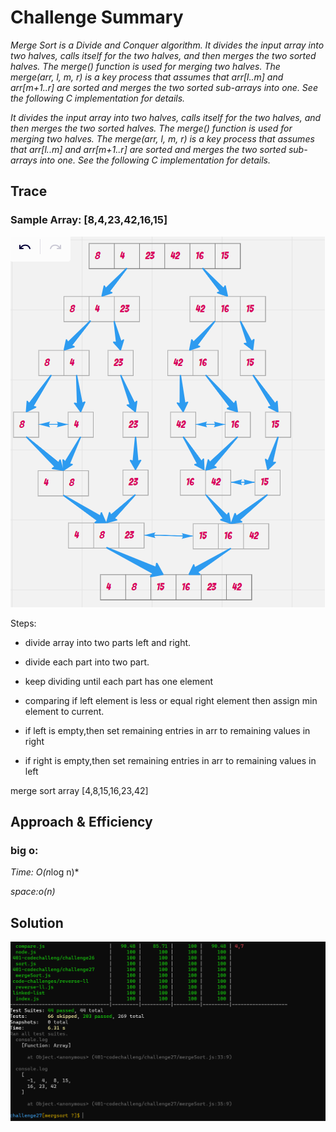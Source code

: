 # Challenge Summary
*Merge Sort is a Divide and Conquer algorithm. It divides the input array into two halves, calls itself for the two halves, and then merges the two sorted halves. The merge() function is used for merging two halves. The merge(arr, l, m, r) is a key process that assumes that arr[l..m] and arr[m+1..r] are sorted and merges the two sorted sub-arrays into one. See the following C implementation for details.*

*It divides the input array into two halves, calls itself for the two halves, and then merges the two sorted halves. The merge() function is used for merging two halves. The merge(arr, l, m, r) is a key process that assumes that arr[l..m] and arr[m+1..r] are sorted and merges the two sorted sub-arrays into one. See the following C implementation for details.*

## Trace

### Sample Array: [8,4,23,42,16,15]


![Trace ](./trace.png)

Steps:

- divide array into two parts left and right.

- divide each part into two part.

- keep dividing until each part has one element

- comparing if left element is less or equal right element then assign min element to current.

- if left is empty,then set remaining entries in arr to remaining values in right

- if right is empty,then set remaining entries in arr to remaining values in left

merge sort array [4,8,15,16,23,42]
## Approach & Efficiency
<!-- What approach did you take? Why? What is the Big O space/time for this approach? -->
 ### big o:
 *Time: O(n*log n)*
 
 *space:o(n)*

## Solution
<!-- Show how to run your code, and examples of it in action -->
![test](./ch27.PNG)